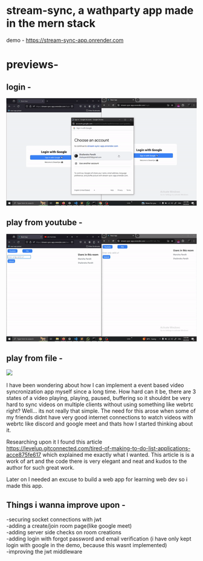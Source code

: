 # stream-sync, a wathparty app made in the mern stack

demo - https://stream-sync-app.onrender.com

# previews-

## login - 
![](https://github.com/taketec/stream-sync/blob/main/previews/login.gif)


## play from youtube - 
![](https://github.com/taketec/stream-sync/blob/main/previews/youtube.gif)


## play from file - 
![](https://github.com/taketec/stream-sync/blob/main/previews/file.gif)


I have been wondering about how I can implement a event based video syncronization app myself since a long time. How hard can it be, there are 3 states of a video playing, playing, paused, buffering so it shouldnt be very hard to sync videos on multiple clients without using something like webrtc right? Well... its not really that simple. The need for this arose when some of my friends didnt have very good internet connections to watch videos with webrtc like discord and google meet and thats how I started thinking about it. 

Researching upon it I found this article https://levelup.gitconnected.com/tired-of-making-to-do-list-applications-acce875fe617 which explained me exactly what I wanted. This article is is a work of art and the code there is very elegant and neat and kudos to the author for such great work.

Later on I needed an excuse to build a web app for learning web dev so i made this app.



## Things i wanna improve upon - 
-securing socket connections with jwt\
-adding a create/join room page(like google meet)\
-adding server side checks on room creations\
-adding login with forgot password and email verification (i have only kept login with google in the demo, because this wasnt implemented)\
-improving the jwt middleware
 
